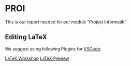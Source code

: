 # PROI
This is our report needed for our module "Projekt Informatik"

## Editing LaTeX
We suggest using following Plugins for [VSCode](https://code.visualstudio.com/):

[LaTeX Workshop](https://marketplace.visualstudio.com/items?itemName=James-Yu.latex-workshop)
[LaTeX Preview](https://marketplace.visualstudio.com/items?itemName=ajshort.latex-preview)
